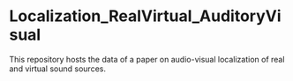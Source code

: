 # Localization_RealVirtual_AuditoryVisual
This repository hosts the data of a paper on audio-visual localization of real and virtual sound sources.

